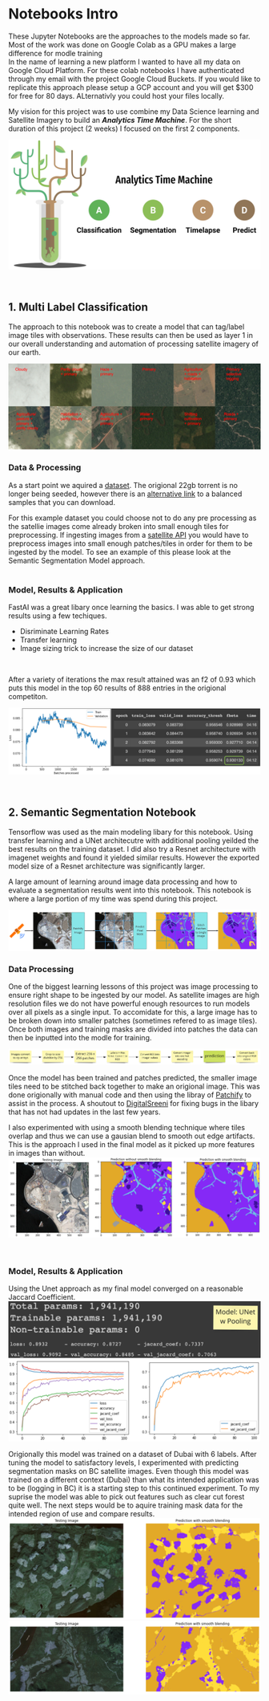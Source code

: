 # Notebooks Intro
These Jupyter Notebooks are the approaches to the models made so far. <br>
Most of the work was done on Google Colab as a GPU makes a large difference for modle training
<br>
In the name of learning a new platform I wanted to have all my data on Google Cloud Platform. For these colab notebooks I have authenticated through my email with the project Google Cloud Buckets. If you would like to replicate this approach please setup a GCP account and you will get $300 for free for 80 days. ALternativly you could host your files locally. 

My vision for this project was to use combine my Data Science learning and Satellite Imagery to build an ***Analytics Time Machine***. For the short duration of this project (2 weeks) I focused on the first 2 components. 

![Project Vision](../../output/content/vision_1.PNG)

<br>

## 1. **Multi Label Classification**
The approach to this notebook was to create a model that can tag/label image tiles with observations. These results can then be used as layer 1 in our overall understanding and automation of processing satellite imagery of our earth.

![MLC Example](../../output/content/MLC_example_1.png)


### **Data & Processing**
As a start point we aquired a [dataset](https://www.kaggle.com/competitions/planet-understanding-the-amazon-from-space/data). The origional 22gb torrent is no longer being seeded, however there is an [alternative link](https://www.kaggle.com/datasets/nikitarom/planets-dataset) to a balanced samples that you can download. <br>

For this example dataset you could choose not to do any pre processing as the satellie images come already broken into small enough tiles for preprocessing. If ingesting images from a [satellite API](https://www.programmableweb.com/news/top-10-satellites-apis/brief/2020/06/14) you would have to preprocess images into small enough patches/tiles in order for them to be ingested by the model. To see an example of this please look at the Semantic Segmentation Model approach. 
<br> <br>

### **Model, Results & Application**
FastAI was a great libary once learning the basics. I was able to get strong results using a few techiques. 
- Disriminate Learning Rates
- Transfer learning
- Image sizing trick to increase the size of our dataset
<br>

After a variety of iterations the max result attained was an f2 of 0.93 which puts this model in the top 60 results of 888 entries in the origional competiton.  

![MLC Results](../../output/content/MLC_result.jpg)

<br>

## 2. **Semantic Segmentation Notebook**
Tensorflow was used as the main modeling libary for this notebook. Using transfer learning and a UNet architecutre with additional pooling yeilded the best results on the training dataset. I did also try a Resnet architecture with imagenet weights and found it yielded similar results. However the exported model size of a Resnet architecture was significantly larger.

A large amount of learning around image data processing and how to evaluate a segmentation results went into this notebook. This notebook is where a large portion of my time was spend during this project.

![Image Processing](../../output/content/Data_process_1.jpg)
<br>

### **Data Processing** 
One of the biggest learning lessons of this project was image processing to ensure right shape to be ingested by our model. As satellite images are high resolution files we do not have powerful enough resources to run models over all pixels as a single input. To accomidate for this, a large image has to be broken down into smaller patches (sometimes refered to as image tiles). Once both images and training masks are divided into patches the data can then be inputted into the modle for training. 

![Process Detail](../../output/content/data_process_detail.jpg)

Once the model has been trained and patches predicted, the smaller image tiles need to be stitched back together to make an origional image. This was done origionally with manual code and then using the libray of [Patchify](https://github.com/Vooban/Smoothly-Blend-Image-Patches) to assist in the process. A shoutout to [DigitalSreeni](https://www.youtube.com/c/DigitalSreeni) for fixing bugs in the libary that has not had updates in the last few years.

I also experimented with using a smooth blending technique where tiles overlap and thus we can use a gausian blend to smooth out edge artifacts. This is the approach I used in the final model as it picked up more features in images than without. 
![Pached Smooth Blend](../../output/content/patch_smooth_2_3.jpg)

<br>

### **Model, Results & Application**

Using the Unet approach as my final model converged on a reasonable Jaccard Coefficient.
![UNet Results](../../output/content/Unet_results_2.jpg)
![Evan Metric](../../output/content/segment_result_eval.jpg)

Origionally this model was trained on a dataset of Dubai with 6 labels. After tuning the model to satisfactory levels, I experimented with predicting segmentation masks on BC satellite images. Even though this model was trained on a different context (Dubai) than what its intended application was to be (logging in BC) it is a starting step to this continued experiment. To my suprise the model was able to pick out features such as clear cut forest quite well. The next steps would be to aquire training mask data for the intended region of use and compare results. 
![BC Example](../../output/content/segment_result_bc.jpg)
![BC Example](../../output/content/segment_result_bc2.jpg)
